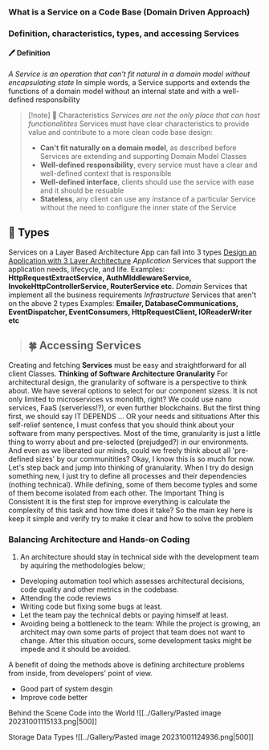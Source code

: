 ### What is a Service on a Code Base (Domain Driven Approach)
### Definition, characteristics, types, and accessing Services

#### 🖊 **Definition**
*A Service is an operation that can't fit natural in a domain model without encapsulating state*
In simple words, a Service supports and extends the functions of a domain model without an internal state and with a well-defined responsibility

> [!note] 🎨 Characteristics
> *Services are not the only place that can host functionalitites*
> Services must have clear characteristics to provide value and contribute to a more clean code base design:
> - **Can't fit naturally on a domain model**, as described before Services are extending and supporting Domain Model Classes
> - **Well-defined responsibility**, every service must have a clear and well-defined context that is responsible
> - **Well-defined interface**, clients should use the service with ease and it should be resuable
> - **Stateless**, any client can use any instance of a particular Service without the need to configure the inner state of the Service



## 🐶 Types
Services on a Layer Based Architecture App can fall into 3 types
[Design an Application with 3 Layer Architecture](https://petran.substack.com/p/design-an-application-with-3-layer?utm_source=substack&utm_campaign=post_embed&utm_medium=web)
*Application*
Services that support the application needs, lifecycle, and life.
Examples: **HttpRequestExtractService, AuthMIddlewareService, InvokeHttpControllerService, RouterService etc.**
*Domain*
Services that implement all the business requirements
*Infrastructure*
Services that aren't on the above 2 types
Examples: **Emailer, DatabaseCommunications, EventDispatcher, EventConsumers, HttpRequestClient, IOReaderWriter etc**

> ## 🍀 Accessing Services
Creating and fetching **Services** must be easy and straightforward for all client Classes.
**Thinking of Software Architecture Granularity**
For architectural design, the granularity of software is a perspective to think about. We have several options to select for our component sizess. It is not only limited to microservices vs monolith, right? We could use nano services, FaaS (serverless!?), or even further blockchains. But the first thing first, we should say 
IT DEPENDS ... OR your needs and sitituations
After this self-relief sentence, I must confess that you should think about your software from many perspectives. Most of the time, granularity is just a little thing to worry about and pre-selected (prejudged?) in our environments. And even as we liberated our minds, could we freely think about all 'pre-defined sizes' by our communitities? Okay, I know this is so much for now. Let's step back and jump into  thinking of granularity.
When I try do design something new, I just try to define all processes and their dependencies (nothing technical). While defining, some of them become typles and some of them become isolated from each other.
The Important Thing is Consistent
It is the first step for improve everything is calculate the complexity of this task and how time does it take?
So the main key here is keep it simple and verify 
try to make it clear and how to solve the problem


### Balancing Architecture and Hands-on Coding

1. An architecture should stay in technical side with the development team by aquiring the methodologies below;
- Developing automation tool which assesses architectural decisions, code quality and other metrics in the codebase.
- Attending the code reviews
- Writing code but fixing some bugs at least.
- Let the team pay the technical debts or paying himself at least.
- Avoiding being a bottleneck to the team: While the project is growing, an architect may own some parts of project that team does not want to change. After this situation occurs, some development tasks might be impede and it should be avoided.

A benefit of doing the methods above is defining architecture problems from inside, from developers' point of view.
- Good part of system desgin
- Improve code better

Behind the Scene Code into the World
![[../Gallery/Pasted image 20231001115133.png|500]]

Storage Data Types
![[../Gallery/Pasted image 20231001124936.png|500]]